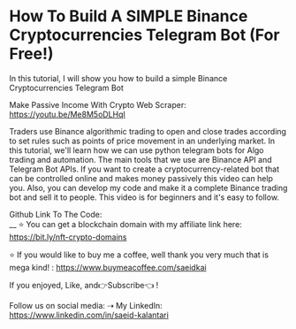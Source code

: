 # How To Build A SIMPLE Binance Cryptocurrencies Telegram Bot (For Free!)
In this tutorial, I will show you how to build a simple Binance Cryptocurrencies Telegram Bot

Make Passive Income With Crypto Web Scraper: https://youtu.be/Me8M5oDLHqI

Traders use Binance algorithmic trading to open and close trades according to set rules such as points of price movement in an underlying market. In this tutorial, we'll learn how we can use python telegram bots for Algo trading and automation. The main tools that we use are Binance API and Telegram Bot APIs. If you want to create a cryptocurrency-related bot that can be controlled online and makes money passively this video can help you. Also, you can develop my code and make it a complete Binance trading bot and sell it to people. This video is for beginners and it's easy to follow.

Github Link To The Code:  
__
⭐️ You can get a blockchain domain with my affiliate link here: https://bit.ly/nft-crypto-domains

⭐️ If you would like to buy me a coffee, well thank you very much that is mega kind! : https://www.buymeacoffee.com/saeidkai

If you enjoyed, Like,  and👉Subscribe👈 !

Follow us on social media:
⇢ My LinkedIn: https://www.linkedin.com/in/saeid-kalantari